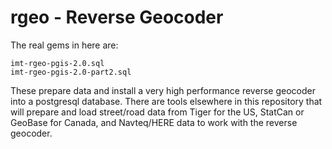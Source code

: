 # rgeo - Reverse Geocoder

The real gems in here are:

```
imt-rgeo-pgis-2.0.sql
imt-rgeo-pgis-2.0-part2.sql
```

These prepare data and install a very high performance reverse geocoder into a postgresql database. There are tools elsewhere in this repository that will prepare and load street/road data from Tiger for the US, StatCan or GeoBase for Canada, and Navteq/HERE data to work with the reverse geocoder.

